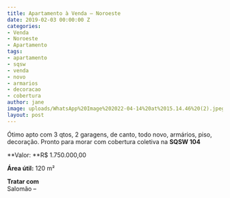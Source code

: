 ```yaml
---
title: Apartamento à Venda – Noroeste
date: 2019-02-03 00:00:00 Z
categories:
- Venda
- Noroeste
- Apartamento
tags:
- apartamento
- sqsw
- venda
- novo
- armarios
- decoracao
- cobertura
author: jane
image: uploads/WhatsApp%20Image%202022-04-14%20at%2015.14.46%20(2).jpeg
layout: post
---
```


Ótimo apto com 3 qtos, 2 garagens, de canto, todo novo, armários, piso, decoração.
Pronto para morar com cobertura coletiva na **SQSW 104**

**Valor: **R$ 1.750.000,00

**Área útil:** 120 m²

**Tratar com**\
Salomão – 